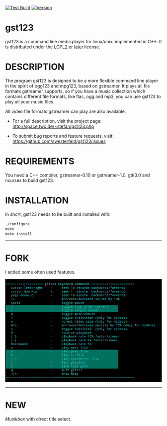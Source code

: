 [![Test Build][testing-badge]][testing-url]
[![Version][version-badge]][version-url]

gst123
======

gst123 is a command line media player for linux/unix, implemented in C++.
It is distributed under the [LGPL2 or later](https://github.com/swesterfeld/gst123/blob/master/COPYING) license.

# DESCRIPTION

The program gst123 is designed to be a more flexible command line player
in the spirit of ogg123 and mpg123, based on gstreamer. It plays all file
formats gstreamer supports, so if you have a music collection which
contains different file formats, like flac, ogg and mp3, you can use gst123
to play all your music files.

All video file formats gstreamer can play are also available.

* For a full description, visit the project page:
	http://space.twc.de/~stefan/gst123.php

* To submit bug reports and feature requests, visit:
	https://github.com/swesterfeld/gst123/issues


# REQUIREMENTS

You need a C++ compiler, gstreamer-0.10 or gstreamer-1.0, gtk3.0 and ncurses to
build gst123.

# INSTALLATION

In short, gst123 needs to be built and installed with:

	./configure
	make
	make install

[testing-badge]: https://img.shields.io/github/actions/workflow/status/swesterfeld/gst123/testing.yml?style=for-the-badge
[testing-url]: https://github.com/swesterfeld/gst123/actions/workflows/testing.yml
[version-badge]: https://img.shields.io/github/v/release/swesterfeld/gst123?label=version&style=for-the-badge
[version-url]: https://github.com/swesterfeld/gst123/releases

-----

# FORK

I added some often used features.

![Help Screen](pics/features2.png)  

-----

# NEW

*Musikbox* with direct title select.

